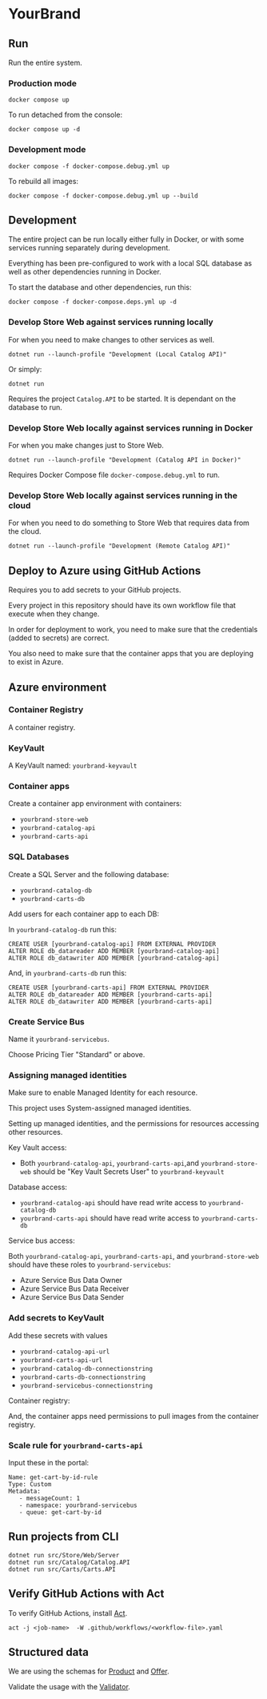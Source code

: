 # YourBrand

## Run

Run the entire system.

### Production mode

```
docker compose up
```

To run detached from the console:

```
docker compose up -d
```

### Development mode

```
docker compose -f docker-compose.debug.yml up
```

To rebuild all images:

```
docker compose -f docker-compose.debug.yml up --build
```

## Development

The entire project can be run locally either fully in Docker, or with some services running separately during development.

Everything has been pre-configured to work with a local SQL database as well as other dependencies running in Docker.

To start the database and other dependencies, run this:

```
docker compose -f docker-compose.deps.yml up -d
```

### Develop Store Web against services running locally

For when you need to make changes to other services as well.

```
dotnet run --launch-profile "Development (Local Catalog API)"
```

Or simply:

```
dotnet run
```

Requires the project ``Catalog.API`` to be started. It is dependant on the database to run.

### Develop Store Web locally against services running in Docker

For when you make changes just to Store Web.

```
dotnet run --launch-profile "Development (Catalog API in Docker)"
```

Requires Docker Compose file ``docker-compose.debug.yml`` to run.

### Develop Store Web locally against services running in the cloud

For when you need to do something to Store Web that requires data from the cloud.

```
dotnet run --launch-profile "Development (Remote Catalog API)"
```
## Deploy to Azure using GitHub Actions

Requires you to add secrets to your GitHub projects.

Every project in this repository should have its own workflow file that execute when they change.

In order for deployment to work, you need to make sure that the credentials (added to secrets) are correct. 

You also need to make sure that the container apps that you are deploying to exist in Azure.


## Azure environment

### Container Registry

A container registry.

### KeyVault

A KeyVault named: ``yourbrand-keyvault``

### Container apps

Create a container app environment with containers:

* ``yourbrand-store-web``
* ``yourbrand-catalog-api``
* ``yourbrand-carts-api``

### SQL Databases

Create a SQL Server and the following database:

* ``yourbrand-catalog-db``
* ``yourbrand-carts-db``

Add users for each container app to each DB:

In ``yourbrand-catalog-db`` run this:

```
CREATE USER [yourbrand-catalog-api] FROM EXTERNAL PROVIDER
ALTER ROLE db_datareader ADD MEMBER [yourbrand-catalog-api]
ALTER ROLE db_datawriter ADD MEMBER [yourbrand-catalog-api]
```

And, in ``yourbrand-carts-db`` run this:

```
CREATE USER [yourbrand-carts-api] FROM EXTERNAL PROVIDER
ALTER ROLE db_datareader ADD MEMBER [yourbrand-carts-api]
ALTER ROLE db_datawriter ADD MEMBER [yourbrand-carts-api]
```

### Create Service Bus

Name it ``yourbrand-servicebus``. 

Choose Pricing Tier "Standard" or above.

### Assigning managed identities

Make sure to enable Managed Identity  for each resource. 

This project uses System-assigned managed identities.

Setting up managed identities, and the permissions for resources accessing other resources.

Key Vault access:

*  Both ``yourbrand-catalog-api``, ``yourbrand-carts-api``,and ``yourbrand-store-web`` should be 
"Key Vault Secrets User" to ``yourbrand-keyvault``

Database access:

* ``yourbrand-catalog-api`` should have read write access to ``yourbrand-catalog-db``
* ``yourbrand-carts-api`` should have read write access to ``yourbrand-carts-db``

Service bus access:

Both ``yourbrand-catalog-api``, ``yourbrand-carts-api``, and ``yourbrand-store-web`` should have these roles to ``yourbrand-servicebus``:

* Azure Service Bus Data Owner
* Azure Service Bus Data Receiver
* Azure Service Bus Data Sender

### Add secrets to KeyVault

Add these secrets with values

* ``yourbrand-catalog-api-url``
* ``yourbrand-carts-api-url``
* ``yourbrand-catalog-db-connectionstring``
* ``yourbrand-carts-db-connectionstring``
* ``yourbrand-servicebus-connectionstring``

Container registry:

And, the container apps need permissions to pull images from the container registry.

### Scale rule for ``yourbrand-carts-api``

Input these in the portal:

```
Name: get-cart-by-id-rule
Type: Custom
Metadata:
   - messageCount: 1
   - namespace: yourbrand-servicebus
   - queue: get-cart-by-id
```

## Run projects from CLI

```
dotnet run src/Store/Web/Server
dotnet run src/Catalog/Catalog.API
dotnet run src/Carts/Carts.API
```

## Verify GitHub Actions with Act

To verify GitHub Actions, install [Act](https://github.com/nektos/act).

```
act -j <job-name>  -W .github/workflows/<workflow-file>.yaml
``````

## Structured data

We are using the schemas for [Product](https://schema.org/Product) and [Offer](https://schema.org/Offer).

Validate the usage with the 
[Validator](https://validator.schema.org/).
